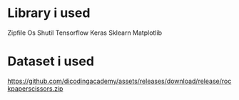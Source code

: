 # Library i used
Zipfile
Os
Shutil
Tensorflow
Keras
Sklearn
Matplotlib
# Dataset i used
https://github.com/dicodingacademy/assets/releases/download/release/rockpaperscissors.zip
